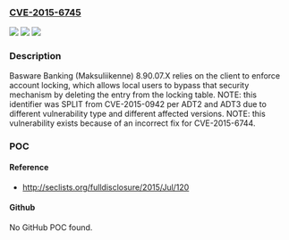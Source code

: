 ### [CVE-2015-6745](https://cve.mitre.org/cgi-bin/cvename.cgi?name=CVE-2015-6745)
![](https://img.shields.io/static/v1?label=Product&message=n%2Fa&color=blue)
![](https://img.shields.io/static/v1?label=Version&message=n%2Fa&color=blue)
![](https://img.shields.io/static/v1?label=Vulnerability&message=n%2Fa&color=brighgreen)

### Description

Basware Banking (Maksuliikenne) 8.90.07.X relies on the client to enforce account locking, which allows local users to bypass that security mechanism by deleting the entry from the locking table.  NOTE: this identifier was SPLIT from CVE-2015-0942 per ADT2 and ADT3 due to different vulnerability type and different affected versions.  NOTE: this vulnerability exists because of an incorrect fix for CVE-2015-6744.

### POC

#### Reference
- http://seclists.org/fulldisclosure/2015/Jul/120

#### Github
No GitHub POC found.

